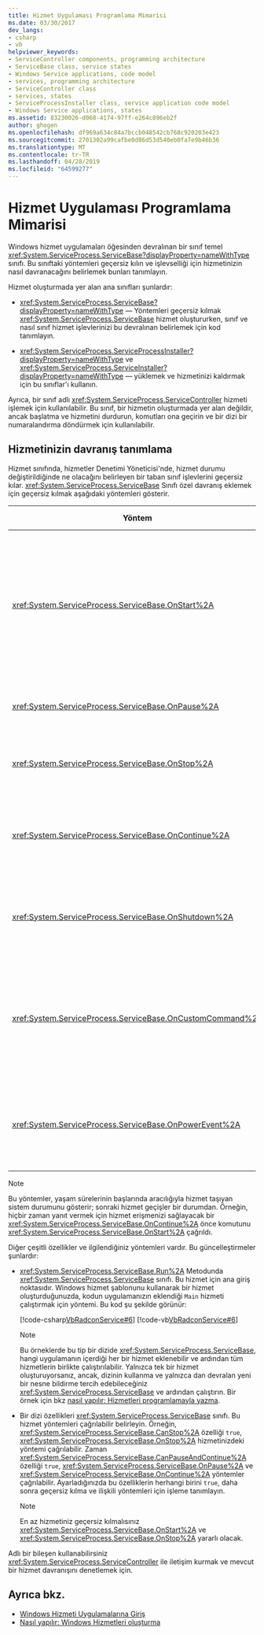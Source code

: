 ```yaml
---
title: Hizmet Uygulaması Programlama Mimarisi
ms.date: 03/30/2017
dev_langs:
- csharp
- vb
helpviewer_keywords:
- ServiceController components, programming architecture
- ServiceBase class, service states
- Windows Service applications, code model
- services, programming architecture
- ServiceController class
- services, states
- ServiceProcessInstaller class, service application code model
- Windows Service applications, states
ms.assetid: 83230026-d068-4174-97ff-e264c896eb2f
author: ghogen
ms.openlocfilehash: df969a634c84a7bccb048542cb768c920203e423
ms.sourcegitcommit: 2701302a99cafbe0d86d53d540eb0fa7e9b46b36
ms.translationtype: MT
ms.contentlocale: tr-TR
ms.lasthandoff: 04/28/2019
ms.locfileid: "64599277"
---
```

# <a name="service-application-programming-architecture"></a>Hizmet Uygulaması Programlama Mimarisi
Windows hizmet uygulamaları öğesinden devralınan bir sınıf temel <xref:System.ServiceProcess.ServiceBase?displayProperty=nameWithType> sınıfı. Bu sınıftaki yöntemleri geçersiz kılın ve işlevselliği için hizmetinizin nasıl davranacağını belirlemek bunları tanımlayın.  
  
 Hizmet oluşturmada yer alan ana sınıfları şunlardır:  
  
- <xref:System.ServiceProcess.ServiceBase?displayProperty=nameWithType> — Yöntemleri geçersiz kılmak <xref:System.ServiceProcess.ServiceBase> hizmet oluştururken, sınıf ve nasıl sınıf hizmet işlevlerinizi bu devralınan belirlemek için kod tanımlayın.  
  
- <xref:System.ServiceProcess.ServiceProcessInstaller?displayProperty=nameWithType> ve <xref:System.ServiceProcess.ServiceInstaller?displayProperty=nameWithType> — yüklemek ve hizmetinizi kaldırmak için bu sınıflar'ı kullanın.  
  
 Ayrıca, bir sınıf adlı <xref:System.ServiceProcess.ServiceController> hizmeti işlemek için kullanılabilir. Bu sınıf, bir hizmetin oluşturmada yer alan değildir, ancak başlatma ve hizmetini durdurun, komutları ona geçirin ve bir dizi bir numaralandırma döndürmek için kullanılabilir.  
  
## <a name="defining-your-services-behavior"></a>Hizmetinizin davranış tanımlama  
 Hizmet sınıfında, hizmetler Denetimi Yöneticisi'nde, hizmet durumu değiştirildiğinde ne olacağını belirleyen bir taban sınıf işlevlerini geçersiz kılar. <xref:System.ServiceProcess.ServiceBase> Sınıfı özel davranış eklemek için geçersiz kılmak aşağıdaki yöntemleri gösterir.  
  
|Yöntem|İçin geçersiz kılın|  
|------------|-----------------|  
|<xref:System.ServiceProcess.ServiceBase.OnStart%2A>|Hizmetiniz çalışmaya başladığında, hangi eylemlerin yapılması gerektiğini belirtir. Bu yordamda hizmetinizin yararlı çalışmayı gerçekleştirmek kod yazmanız gerekir.|  
|<xref:System.ServiceProcess.ServiceBase.OnPause%2A>|Hizmetinizin duraklatılmadığı olduğunda ne olacağını gösterir.|  
|<xref:System.ServiceProcess.ServiceBase.OnStop%2A>|Hizmetiniz çalışmayı durdurduğunda ne olması gerektiğini belirtin.|  
|<xref:System.ServiceProcess.ServiceBase.OnContinue%2A>|Hizmetinizi duraklatıldıktan sonra normal çalışmasına devam ettiğinde ne olması gerektiğini belirtin.|  
|<xref:System.ServiceProcess.ServiceBase.OnShutdown%2A>|Hizmetiniz o anda çalışıyorsa ne, kapatma, sisteminizi önce olması gerektiğini belirtin.|  
|<xref:System.ServiceProcess.ServiceBase.OnCustomCommand%2A>|Hizmetiniz bir özel komutunu aldığında ne olması gerektiğini belirtin. Özel komutlar hakkında daha fazla bilgi için MSDN çevrimiçi konusuna bakın.|  
|<xref:System.ServiceProcess.ServiceBase.OnPowerEvent%2A>|Düşük pil veya askıya alınmış işlem gibi bir güç yönetimi olayının alındığında, hizmetin nasıl yanıt vermelidir gösterir.|  
  
> [!NOTE]
>  Bu yöntemler, yaşam sürelerinin başlarında aracılığıyla hizmet taşıyan sistem durumunu gösterir; sonraki hizmet geçişler bir durumdan. Örneğin, hiçbir zaman yanıt vermek için hizmet erişmenizi sağlayacak bir <xref:System.ServiceProcess.ServiceBase.OnContinue%2A> önce komutunu <xref:System.ServiceProcess.ServiceBase.OnStart%2A> çağrıldı.  
  
 Diğer çeşitli özellikler ve ilgilendiğiniz yöntemleri vardır. Bu güncelleştirmeler şunlardır:  
  
- <xref:System.ServiceProcess.ServiceBase.Run%2A> Metodunda <xref:System.ServiceProcess.ServiceBase> sınıfı. Bu hizmet için ana giriş noktasıdır. Windows hizmet şablonunu kullanarak bir hizmet oluşturduğunuzda, kodun uygulamanızın eklendiği `Main` hizmeti çalıştırmak için yöntemi. Bu kod şu şekilde görünür:  
  
     [!code-csharp[VbRadconService#6](../../../samples/snippets/csharp/VS_Snippets_VBCSharp/VbRadconService/CS/MyNewService.cs#6)]
     [!code-vb[VbRadconService#6](../../../samples/snippets/visualbasic/VS_Snippets_VBCSharp/VbRadconService/VB/MyNewService.vb#6)]  
  
    > [!NOTE]
    >  Bu örneklerde bu tip bir dizide <xref:System.ServiceProcess.ServiceBase>, hangi uygulamanın içerdiği her bir hizmet eklenebilir ve ardından tüm hizmetlerin birlikte çalıştırılabilir. Yalnızca tek bir hizmet oluşturuyorsanız, ancak, dizinin kullanma ve yalnızca dan devralan yeni bir nesne bildirme tercih edebileceğiniz <xref:System.ServiceProcess.ServiceBase> ve ardından çalıştırın. Bir örnek için bkz [nasıl yapılır: Hizmetleri programlamayla yazma](../../../docs/framework/windows-services/how-to-write-services-programmatically.md).  
  
- Bir dizi özellikleri <xref:System.ServiceProcess.ServiceBase> sınıfı. Bu hizmet yöntemleri çağrılabilir belirleyin. Örneğin, <xref:System.ServiceProcess.ServiceBase.CanStop%2A> özelliği `true`, <xref:System.ServiceProcess.ServiceBase.OnStop%2A> hizmetinizdeki yöntemi çağrılabilir. Zaman <xref:System.ServiceProcess.ServiceBase.CanPauseAndContinue%2A> özelliği `true`, <xref:System.ServiceProcess.ServiceBase.OnPause%2A> ve <xref:System.ServiceProcess.ServiceBase.OnContinue%2A> yöntemler çağrılabilir. Ayarladığınızda bu özelliklerin herhangi birini `true`, daha sonra geçersiz kılma ve ilişkili yöntemleri için işleme tanımlayın.  
  
    > [!NOTE]
    >  En az hizmetiniz geçersiz kılmalısınız <xref:System.ServiceProcess.ServiceBase.OnStart%2A> ve <xref:System.ServiceProcess.ServiceBase.OnStop%2A> yararlı olacak.  
  
 Adlı bir bileşen kullanabilirsiniz <xref:System.ServiceProcess.ServiceController> ile iletişim kurmak ve mevcut bir hizmet davranışını denetlemek için.  
  
## <a name="see-also"></a>Ayrıca bkz.

- [Windows Hizmeti Uygulamalarına Giriş](../../../docs/framework/windows-services/introduction-to-windows-service-applications.md)
- [Nasıl yapılır: Windows Hizmetleri oluşturma](../../../docs/framework/windows-services/how-to-create-windows-services.md)
